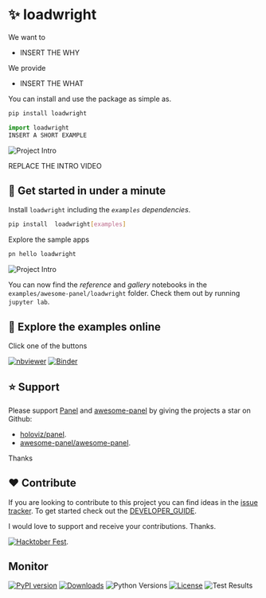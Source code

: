# ✨ loadwright

We want to

- INSERT THE WHY

We provide

- INSERT THE WHAT

You can install and use the package as simple as.

```bash
pip install loadwright
```

```python
import loadwright
INSERT A SHORT EXAMPLE
```

![Project Intro](assets/videos/project-intro.gif)

REPLACE THE INTRO VIDEO

## 🚀 Get started in under a minute

Install `loadwright` including the *`examples` dependencies*.

```bash
pip install  loadwright[examples]
```

Explore the sample apps

```bash
pn hello loadwright
```

![Project Intro](https://raw.githubusercontent.com/awesome-panel/loadwright/main/assets/videos/pn-hello-loadwright.gif)

You can now find the *reference* and *gallery* notebooks in the `examples/awesome-panel/loadwright` folder. Check them out by running `jupyter lab`.

## 📒 Explore the examples online

Click one of the buttons

[![nbviewer](https://raw.githubusercontent.com/jupyter/design/master/logos/Badges/nbviewer_badge.svg)](https://nbviewer.org/github/awesome-panel/loadwright/tree/main/examples/)
[![Binder](https://mybinder.org/badge_logo.svg)](https://mybinder.org/v2/gh/awesome-panel/loadwright/HEAD)

## ⭐ Support

Please support [Panel](https://panel.holoviz.org) and
[awesome-panel](https://awesome-panel.org) by giving the projects a star on Github:

- [holoviz/panel](https://github.com/holoviz/panel).
- [awesome-panel/awesome-panel](https://github.com/awesome-panel/awesome-panel).

Thanks

## ❤️ Contribute

If you are looking to contribute to this project you can find ideas in the [issue tracker](https://github.com/awesome-panel/loadwright/issues). To get started check out the [DEVELOPER_GUIDE](DEVELOPER_GUIDE.md).

I would love to support and receive your contributions. Thanks.

[![Hacktober Fest](https://github.blog/wp-content/uploads/2022/10/hacktoberfestbanner.jpeg?fit=1200%2C630)](https://github.com/awesome-panel/loadwright/issues).

## Monitor

[![PyPI version](https://badge.fury.io/py/loadwright.svg)](https://pypi.org/project/loadwright/)
[![Downloads](https://pepy.tech/badge/loadwright/month)](https://pepy.tech/project/loadwright)
![Python Versions](https://img.shields.io/badge/python-3.7%20%7C%203.8%20%7C%203.9%20%7C%203.10-blue)
[![License](https://img.shields.io/badge/License-MIT%202.0-blue.svg)](https://opensource.org/licenses/MIT)
![Test Results](https://github.com/awesome-panel/loadwright/actions/workflows/tests.yaml/badge.svg?branch=main)
